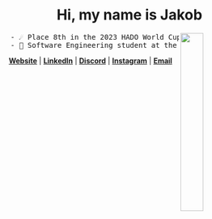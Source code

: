 <h1 align="center">Hi, my name is Jakob</h1>

<img align="right" src="shiguang-dailiren-link-click.gif" width="30%">

<pre>
  - ☄️ Place 8th in the 2023 HADO World Cup in Tokyo, Japan
  - 📖 Software Engineering student at the University of Otago
</pre>

<p align="center"><strong><a href="https://rumia.moe/">Website</a></strong> | <strong><a href="https://www.linkedin.com/in/jakob-d/">LinkedIn</a></strong> | <strong><a href="https://discord.com/users/445035187370328066">Discord</a></strong> | <strong><a href="https://instagram.com/jakob.deguzman">Instagram</a></strong> | <strong><a href="mailto:jakob@rumia.moe">Email</a></strong></p>

